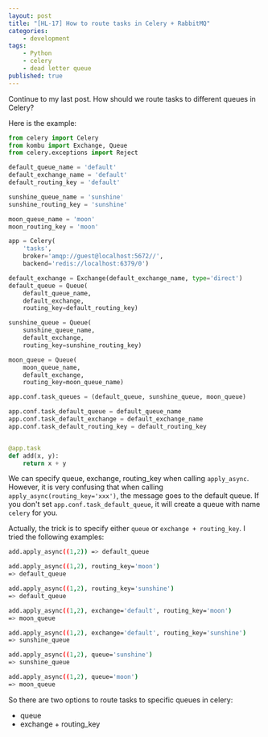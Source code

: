 ```yaml
---
layout: post
title: "[HL-17] How to route tasks in Celery + RabbitMQ"
categories: 
    - development
tags: 
    - Python
    - celery
    - dead letter queue
published: true
---
```


Continue to my last post. How should we route tasks to different queues in Celery? 

Here is the example: 

```python
from celery import Celery
from kombu import Exchange, Queue
from celery.exceptions import Reject

default_queue_name = 'default'
default_exchange_name = 'default'
default_routing_key = 'default'

sunshine_queue_name = 'sunshine'
sunshine_routing_key = 'sunshine'

moon_queue_name = 'moon'
moon_routing_key = 'moon'

app = Celery(
    'tasks',
    broker='amqp://guest@localhost:5672//',
    backend='redis://localhost:6379/0')

default_exchange = Exchange(default_exchange_name, type='direct')
default_queue = Queue(
    default_queue_name,
    default_exchange,
    routing_key=default_routing_key)

sunshine_queue = Queue(
    sunshine_queue_name,
    default_exchange,
    routing_key=sunshine_routing_key)

moon_queue = Queue(
    moon_queue_name,
    default_exchange,
    routing_key=moon_queue_name)

app.conf.task_queues = (default_queue, sunshine_queue, moon_queue)

app.conf.task_default_queue = default_queue_name
app.conf.task_default_exchange = default_exchange_name
app.conf.task_default_routing_key = default_routing_key


@app.task
def add(x, y):
    return x + y
```

We can specify queue, exchange, routing_key when calling `apply_async`. However, it is very confusing that when calling `apply_async(routing_key='xxx')`, the message goes to the default queue. If you don't set `app.conf.task_default_queue`, it will create a queue with name `celery` for you. 

Actually, the trick is to specify either `queue` or `exchange + routing_key`. I tried the following examples: 

```bash
add.apply_async((1,2)) => default_queue

add.apply_async((1,2), routing_key='moon')
=> default_queue

add.apply_async((1,2), routing_key='sunshine')
=> default_queue

add.apply_async((1,2), exchange='default', routing_key='moon') 
=> moon_queue

add.apply_async((1,2), exchange='default', routing_key='sunshine') 
=> sunshine_queue

add.apply_async((1,2), queue='sunshine') 
=> sunshine_queue

add.apply_async((1,2), queue='moon') 
=> moon_queue
```

So there are two options to route tasks to specific queues in celery: 
* queue
* exchange + routing_key
